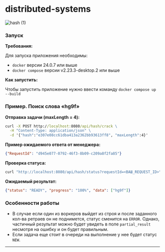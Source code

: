 # distributed-systems

![hash (1)](https://github.com/user-attachments/assets/40f22c4b-dea5-4c94-a45f-f88d58dfff74)

### Запуcк
**Требования:**

Для запуска приложения необходимы:
- `docker` версии 24.0.7 или выше
- `docker compose` версии v2.23.3-desktop.2 или выше
  
**Как запустить:**

Чтобы запустить приложение нужно ввести команду `docker compose up --build`

### Пример. Поиск слова «hg9f»

**Отправка задачи (maxLength = 4):**

```cmd
curl -X POST http://localhost:8080/api/hash/crack \
  -H "Content-Type: application/json" \
  -d '{"hash":"e307e08cc61dba413a2362bb93613ff8", "maxLength":4}'
```

**Пример ожидаемого ответа от менеджера:**

```json
{"RequestId": "d945e077-0792-46f3-8b09-c209a8f2fa85"}
```

**Проверка статуса:**

```cmd
curl "http://localhost:8080/api/hash/status?requestId=<ВАШ_REQUEST_ID>"
```

**Ожидаемый результат:**

```json
{"status": "READY", "progress": "100%", "data": ["hg9f"]}
```

### Особенности работы

- В случае если один из воркеров выйдет из строя и после заданного кол-ва ретраев он не поднимется, статус сменится на `ERROR`. Однако, частичный результат можно будет увидеть в поле `partial_result` несмотря на ошибку и он будет правильным.
- Если задача еще стоит в очереди на выполнение у нее будет статус `NEW`.

---
